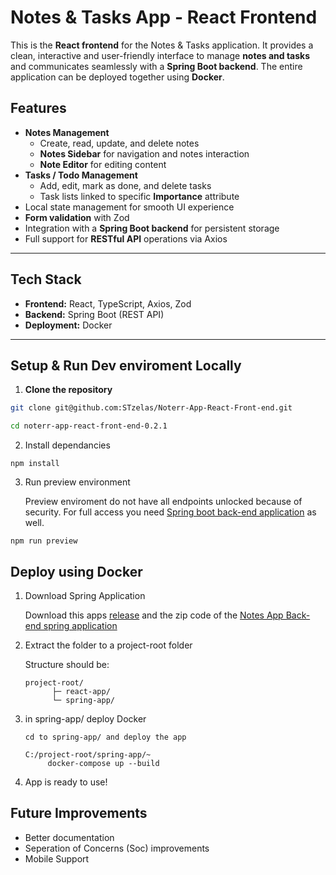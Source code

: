 # Notes & Tasks App - React Frontend

This is the **React frontend** for the Notes & Tasks application. It provides a clean, interactive and user-friendly interface to manage **notes and tasks** and communicates seamlessly with a **Spring Boot backend**. The entire application can be deployed together using **Docker**.


## Features

- **Notes Management**
  - Create, read, update, and delete notes  
  - **Notes Sidebar** for navigation and notes interaction  
  - **Note Editor** for editing content 
- **Tasks / Todo Management**
  - Add, edit, mark as done, and delete tasks  
  - Task lists linked to specific **Importance** attribute  
- Local state management for smooth UI experience  
- **Form validation** with Zod  
- Integration with a **Spring Boot backend** for persistent storage  
- Full support for **RESTful API** operations via Axios  

---

## Tech Stack

- **Frontend:** React, TypeScript, Axios, Zod  
- **Backend:** Spring Boot (REST API)  
- **Deployment:** Docker  

---

## Setup & Run Dev enviroment Locally

1. **Clone the repository**

```bash
git clone git@github.com:STzelas/Noterr-App-React-Front-end.git

cd noterr-app-react-front-end-0.2.1
```

2. Install dependancies

```
npm install
```

3. Run preview environment

    Preview enviroment do not have all endpoints unlocked because of security. For full access you need [Spring boot back-end application](https://github.com/STzelas/Noterr-App-Spring-Back-end) as well.
```
npm run preview
```

## Deploy using Docker

1. Download Spring Application

    Download this apps [release](https://github.com/STzelas/Noterr-App-React-Front-end/releases/tag/v0.2.1) and the zip code of the [Notes App Back-end spring application](https://github.com/STzelas/Noterr-App-Spring-Back-end)
  

3. Extract the folder to a project-root folder

    Structure should be:
    ```
    project-root/
          ├─ react-app/
          └─ spring-app/

4. in spring-app/ deploy Docker

   
   ```
   cd to spring-app/ and deploy the app
   
   C:/project-root/spring-app/~
        docker-compose up --build
   ```

5. App is ready to use!

## Future Improvements

- Better documentation
- Seperation of Concerns (Soc) improvements
- Mobile Support
